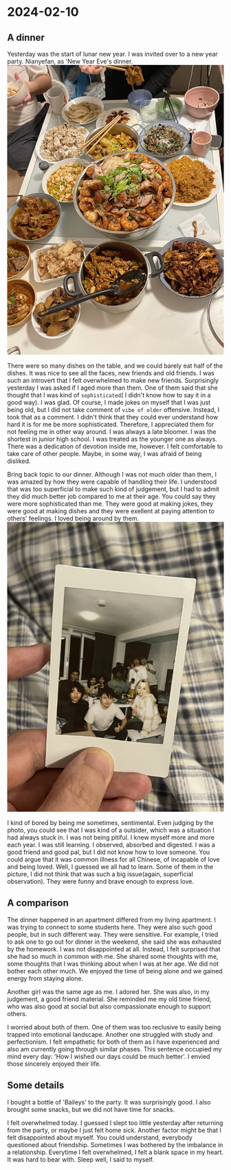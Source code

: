 # 2024-02-10
## A dinner
Yesterday was the start of lunar new year. I was invited over to a new year party.
Nianyefan, as 'New Year Eve's dinner.
![dinner](images/lunar_year_dinner.jpg)

There were so many dishes on the table, and we could barely eat half of the dishes.
It was nice to see all the faces, new friends and old friends. I was such an introvert
that I felt overwhelmed to make new friends. Surprisingly yesterday I was asked if I
aged more than them. One of them said that she thought that I was kind of `sophisticated`(
I didn't know how to say it in a good way). I was glad. Of course, I made jokes on myself that I
was just being old, but I did not take comment of `vibe of older` offensive. Instead, I took
that as a comment. I didn't think that they could ever understand how hard it is for me be more
sophisticated. Therefore, I appreciated them for not feeling me in other way around. I was always a
late bloomer. I was the shortest in junior high school. I was treated as the younger one as always.
There was a dedication of devotion inside me, however. I felt comfortable to take care of other people.
Maybe, in some way, I was afraid of being disliked.

Bring back topic to our dinner. Although I was not much older than them, I was amazed by how they were
capable of handling their life. I understood that was too superficial to make such kind of judgement,
but I had to admit they did much better job compared to me at their age. You could say they were more
sophisticated than me. They were good at making jokes, they were good at making dishes and they were exellent
at paying attention to others' feelings. I loved being around by them.
![dinner](images/new_year_gathering.jpg)

I kind of bored by being me sometimes, sentimental. Even judging by the photo, you could see that I was kind of
a outsider, which was a situation I had always stuck in. I was not being pitiful. I knew myself more and more each year.
I was still learning. I observed, absorbed and digested. I was a good friend and good pal, but I did not
know how to love someone. You could argue that it was common illness for all Chinese, of incapable of love and being loved.
Well, I guessed we all had to learn. Some of them in the picture, I did not think that was such a big issue(again, superficial
observation). They were funny and brave enough to express love.

## A comparison
The dinner happened in an apartment differed from my living apartment. I was trying to connect to some students here.
They were also such good people, but in such different way. They were sensitive. For example, I tried to ask one to go out
for dinner in the weekend, she said she was exhausted by the homework. I was not disappointed at all.
Instead, I felt surprised that she had so much in common with me. She shared some thoughts with me, some thoughts that I
was thinking about when I was at her age. We did not bother each other much. We enjoyed the time of being alone and we gained
energy from staying alone.

Another girl was the same age as me. I adored her. She was also, in my judgement, a good friend material.
She reminded me my old time friend, who was also good at social but also compassionate enough to support others.

I worried about both of them. One of them was too reclusive to easily being trapped into emotional landscape.
Another one struggled with study and perfectionism. I felt empathetic for both of them as I have experienced and also
am currently going through similar phases. This sentence occupied my mind every day: 'How I wished our days could be much better'.
I envied those sincerely enjoyed their life.

## Some details
I bought a bottle of 'Baileys' to the party. It was surprisingly good. I also brought some snacks, but we did not have time for
snacks.

I felt overwhelmed today. I guessed I slept too little yesterday after returning from the party, or maybe I just felt home sick.
Another factor might be that I felt disappointed about myself. You could understand, everybody questioned about friendship.
Sometimes I was bothered by the imbalance in a relationship. Everytime I felt overwhelmed, I felt a blank space in my heart.
It was hard to bear with. Sleep well, I said to myself.